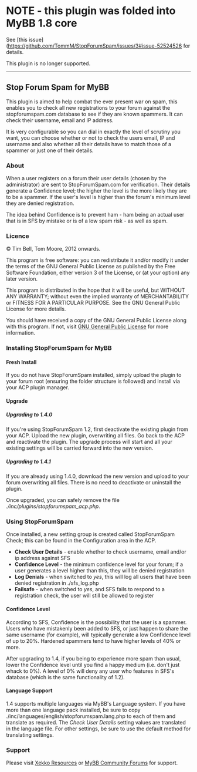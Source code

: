 # NOTE - this plugin was folded into MyBB 1.8 core

See [this issue](https://github.com/TommM/StopForumSpam/issues/3#issue-52524526 for details.

This plugin is no longer supported.

-----

## Stop Forum Spam for MyBB
This plugin is aimed to help combat the ever present war on spam, this enables you to check all new registrations to your forum against the stopforumspam.com database to see if they are known spammers. It can check their username, email and IP address.

It is very configurable so you can dial in exactly the level of scrutiny you want, you can choose whether or not to check the users email, IP and username and also whether all their details have to match those of a spammer or just one of their details.

### About
When a user registers on a forum their user details (chosen by the administrator) are sent to StopForumSpam.com for verification. Their details generate a Confidence level; the higher the level is the more likely they are to be a spammer. If the user's level is higher than the forum's minimum level they are denied registration.

The idea behind Confidence is to prevent ham - ham being an actual user that is in SFS by mistake or is of a low spam risk - as well as spam.

### Licence
© Tim Bell, Tom Moore, 2012 onwards.

This program is free software: you can redistribute it and/or modify it under the terms of the GNU General Public License as published by the Free Software Foundation, either version 3 of the License, or (at your option) any later version.

This program is distributed in the hope that it will be useful, but WITHOUT ANY WARRANTY; without even the implied warranty of MERCHANTABILITY or FITNESS FOR A PARTICULAR PURPOSE.  See the GNU General Public License for more details.

You should have received a copy of the GNU General Public License along with this program. If not, visit [GNU General Public License](http://www.gnu.org/licenses/) for more information.

### Installing StopForumSpam for MyBB
#### Fresh Install
If you do not have StopForumSpam installed, simply upload the plugin to your forum root (ensuring the folder structure is followed) and install via your ACP plugin manager.

#### Upgrade
##### Upgrading to 1.4.0
If you're using StopForumSpam 1.2, first deactivate the existing plugin from your ACP. Upload the new plugin, overwriting all files. Go back to the ACP and reactivate the plugin. The upgrade process will start and all your existing settings will be carried forward into the new version.

##### Upgrading to 1.4.1
If you are already using 1.4.0, download the new version and upload to your forum overwriting all files. There is no need to deactivate or uninstall the plugin.

Once upgraded, you can safely remove the file *./inc/plugins/stopforumspam_acp.php*.

### Using StopForumSpam
Once installed, a new setting group is created called StopForumSpam Check; this can be found in the Configuration area in the ACP.

* **Check User Details** - enable whether to check username, email and/or ip address against SFS
* **Confidence Level** - the minimum confidence level for your forum; if a user generates a level higher than this, they will be denied registration
* **Log Denials** - when switched to *yes*, this will log all users that have been denied registration in ./sfs_log.php
* **Failsafe** - when switched to *yes*, and SFS fails to respond to a registration check, the user will still be allowed to register

#### Confidence Level
According to SFS, Confidence is the possibility that the user is a spammer. Users who have mistakenly been added to SFS, or just happen to share the same username (for example), will typically generate a low Confidence level of up to 20%. Hardened spammers tend to have higher levels of 40% or more.

After upgrading to 1.4, if you being to experience more spam than usual, lower the Confidence level until you find a happy medium (i.e. don't just whack to 0%). A level of 0% will deny any user who features in SFS's database (which is the same functionality of 1.2).

#### Language Support
1.4 supports multiple languages via MyBB's Language system. If you have more than one language pack installed, be sure to copy ./inc/languages/english/stopforumspam.lang.php to each of them and translate as required. The *Check User Details* setting values are translated in the language file. For other settings, be sure to use the default method for translating settings.

### Support
Please visit [Xekko Resources](http://resources.xekko.co.uk/forum-11.html "Visit Xekko Resources") or [MyBB Community Forums](http://community.mybb.com) for support.
